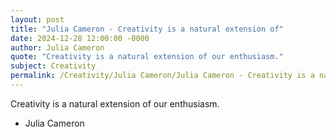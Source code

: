 ```yaml
---
layout: post
title: "Julia Cameron - Creativity is a natural extension of"
date: 2024-12-28 12:00:00 -0000
author: Julia Cameron
quote: "Creativity is a natural extension of our enthusiasm."
subject: Creativity
permalink: /Creativity/Julia Cameron/Julia Cameron - Creativity is a natural extension of
---
```


Creativity is a natural extension of our enthusiasm.

- Julia Cameron
